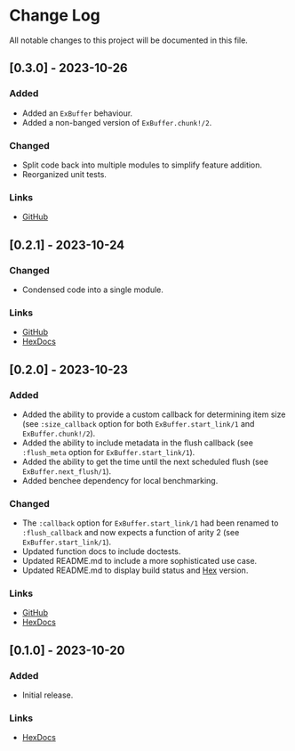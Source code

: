 # Change Log

All notable changes to this project will be documented in this file.

## [0.3.0] - 2023-10-26

### Added

* Added an `ExBuffer` behaviour.
* Added a non-banged version of `ExBuffer.chunk!/2`.

### Changed

* Split code back into multiple modules to simplify feature addition.
* Reorganized unit tests.

### Links

* [GitHub](https://github.com/gdwoolbert3/ex_buffer/releases/tag/v0.3.0)

## [0.2.1] - 2023-10-24

### Changed

* Condensed code into a single module.

### Links

* [GitHub](https://github.com/gdwoolbert3/ex_buffer/releases/tag/v0.2.1)
* [HexDocs](https://hexdocs.pm/ex_buffer/0.2.1/readme.html)
 
## [0.2.0] - 2023-10-23

### Added

* Added the ability to provide a custom callback for determining item size (see `:size_callback` option for
  both `ExBuffer.start_link/1` and `ExBuffer.chunk!/2`).
* Added the ability to include metadata in the flush callback (see `:flush_meta` option for
  `ExBuffer.start_link/1`).
* Added the ability to get the time until the next scheduled flush (see `ExBuffer.next_flush/1`).
* Added benchee dependency for local benchmarking.

### Changed

* The `:callback` option for `ExBuffer.start_link/1` had been renamed to `:flush_callback` and now expects a
  function of arity 2 (see `ExBuffer.start_link/1`).
* Updated function docs to include doctests.
* Updated README.md to include a more sophisticated use case.
* Updated README.md to display build status and [Hex](https://hex.pm/) version.

### Links

* [GitHub](https://github.com/gdwoolbert3/ex_buffer/releases/tag/v0.2.0)
* [HexDocs](https://hexdocs.pm/ex_buffer/0.2.0/readme.html)
 
## [0.1.0] - 2023-10-20
 
### Added

* Initial release.

### Links

* [HexDocs](https://hexdocs.pm/ex_buffer/0.1.0/readme.html)

